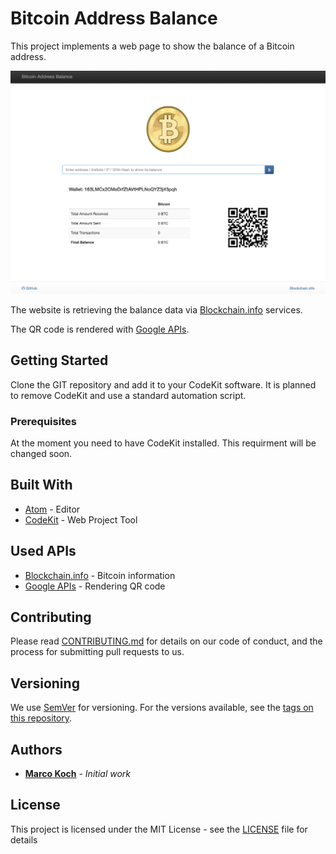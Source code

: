 # Bitcoin Address Balance

This project implements a web page to show the balance of a Bitcoin address.

![main](./doc/main.png)

The website is retrieving the balance data via [Blockchain.info](https://blockchain.info) services.

The QR code is rendered with [Google APIs](https://developers.google.com/).

## Getting Started

Clone the GIT repository and add it to your CodeKit software. It is planned
to remove CodeKit and use a standard automation script.

### Prerequisites

At the moment you need to have CodeKit installed. This requirment will be
changed soon.

## Built With

* [Atom](https://atom.io/) - Editor
* [CodeKit](https://codekitapp.com/) - Web Project Tool

## Used APIs
* [Blockchain.info](https://blockchain.info) - Bitcoin information
* [Google APIs](https://developers.google.com/) - Rendering QR code

## Contributing

Please read [CONTRIBUTING.md](https://gist.github.com/PurpleBooth/b24679402957c63ec426) for details on our code of conduct, and the process for submitting pull requests to us.

## Versioning

We use [SemVer](http://semver.org/) for versioning. For the versions available, see the [tags on this repository](https://github.com/your/project/tags).

## Authors

* **[Marco Koch](https://github.com/markoch)** - *Initial work*

## License

This project is licensed under the MIT License - see the [LICENSE](LICENSE.md) file for details
